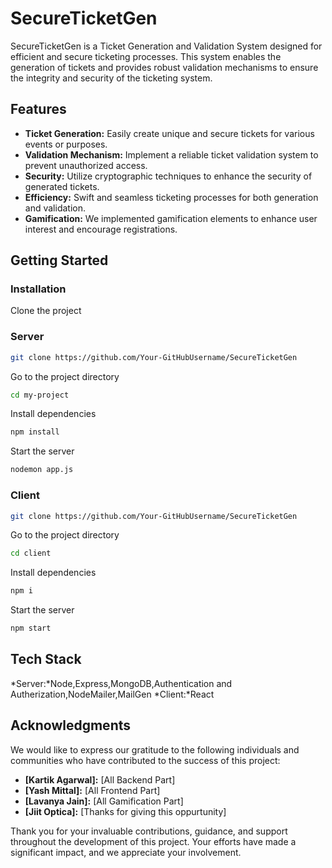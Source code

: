 # SecureTicketGen

SecureTicketGen is a Ticket Generation and Validation System designed for efficient and secure ticketing processes. This system enables the generation of tickets and provides robust validation mechanisms to ensure the integrity and security of the ticketing system.

## Features

- **Ticket Generation:** Easily create unique and secure tickets for various events or purposes.
- **Validation Mechanism:** Implement a reliable ticket validation system to prevent unauthorized access.
- **Security:** Utilize cryptographic techniques to enhance the security of generated tickets.
- **Efficiency:** Swift and seamless ticketing processes for both generation and validation.
- **Gamification:** We implemented gamification elements to enhance user interest and encourage registrations.


## Getting Started

### Installation

Clone the project 

 ### Server
``` bash
git clone https://github.com/Your-GitHubUsername/SecureTicketGen
```
Go to the project directory

``` bash
cd my-project
```
Install dependencies

``` bash
npm install
```
Start the server

``` bash
nodemon app.js
```
### Client
``` bash
git clone https://github.com/Your-GitHubUsername/SecureTicketGen
```
Go to the project directory

``` bash
cd client
```
Install dependencies

``` bash
npm i
```
Start the server

``` bash
npm start
```


## Tech Stack
*Server:*Node,Express,MongoDB,Authentication and Autherization,NodeMailer,MailGen
*Client:*React

## Acknowledgments

We would like to express our gratitude to the following individuals and communities who have contributed to the success of this project:

- **[Kartik Agarwal]:** [All Backend Part]
- **[Yash Mittal]:** [All Frontend Part]
- **[Lavanya Jain]:** [All Gamification Part]
- **[Jiit Optica]:** [Thanks for giving this oppurtunity]

Thank you for your invaluable contributions, guidance, and support throughout the development of this project. Your efforts have made a significant impact, and we appreciate your involvement.






